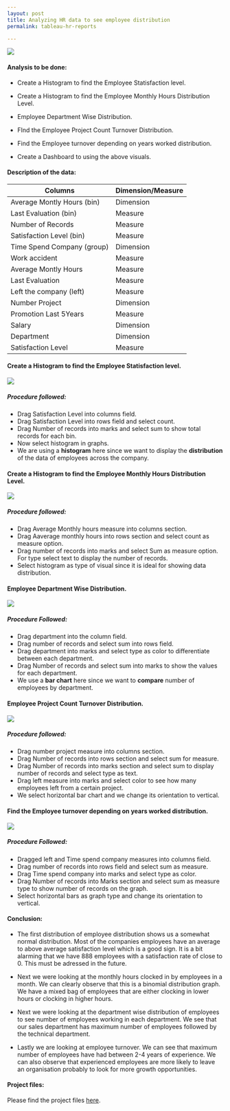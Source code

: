 ```yaml
---
layout: post
title: Analyzing HR data to see employee distribution
permalink: tableau-hr-reports

---
```



<img src = "/images/tableau-images/hr.png">

#### Analysis to be done:

* Create a Histogram to find the Employee Statisfaction level.

* Create a Histogram to find the Employee Monthly Hours Distribution Level.

* Employee Department Wise Distribution.

* FInd the Employee Project Count Turnover Distribution.

* Find the Employee turnover depending on years worked distribution.

* Create a Dashboard to using the above visuals. 

#### Description of the data:

|Columns|Dimension/Measure|
|---|---|
|Average Montly Hours (bin)|Dimension|
|Last Evaluation (bin)|Measure|
|Number of Records|Measure|
|Satisfaction Level (bin)|Measure|
|Time Spend Company (group)|Dimension|
|Work accident|Measure|	
|Average Montly Hours|Measure|
|Last Evaluation|Measure|
|Left the company (left)|Measure|
|Number Project|Dimension|
|Promotion Last 5Years|Measure|
|Salary|Dimension|
|Department|Dimension|
|Satisfaction Level|Measure|

#### Create a Histogram to find the Employee Statisfaction level.

<img src = "/images/tableau-images/hr1.png">

##### Procedure followed:

* Drag Satisfaction Level into columns field.
* Drag Satisfaction Level into rows field and select count.
* Drag Number of records into marks and select sum to show total records for each bin.
* Now select histogram in graphs.
* We are using a **histogram** here since we want to display the **distribution** of the data of employees across the company. 

#### Create a Histogram to find the Employee Monthly Hours Distribution Level.

<img src = "/images/tableau-images/hr2.png">

##### Procedure followed:

* Drag Average Monthly hours measure into columns section.
* Drag Aaverage monthly hours into rows section and select count as measure option.
*  Drag number of records into marks and select Sum as measure option. For type select text to display the number of records.
* Select histogram as type of visual since it is ideal for showing data distribution.

#### Employee Department Wise Distribution.

<img src = "/images/tableau-images/hr3.png">

##### Procedure Followed:

* Drag department into the column field.
* Drag number of records and select sum into rows field.
* Drag department into marks and select type as color to differentiate between each department.
* Drag Number of records and select sum into marks to show the values for each department.
* We use a **bar chart** here since we want to **compare** number of employees by department.

#### Employee Project Count Turnover Distribution.

<img src = "/images/tableau-images/hr4.png">

##### Procedure followed:

* Drag number project measure into columns section.
* Drag Number of records into rows section and select sum for measure.
* Drag Number of records into marks section and select sum to display number of records and select type as text.
* Drag left measure into marks and select color to see how many employees left from a certain project.
* We select horizontal bar chart and we change its orientation to vertical.

#### Find the Employee turnover depending on years worked distribution.

<img src = "/images/tableau-images/hr5.png">

##### Procedure Followed:

* Dragged left and Time spend company measures into columns field.
* Drag number of records into rows field and select sum as measure.
* Drag Time spend company into marks and select type as color.
* Drag Number of records into Marks section and select sum as measure type to show number of records on the graph.
 * Select horizontal bars as graph type and change its orientation to vertical.


#### Conclusion:

* The first distribution of employee distribution shows us a somewhat normal distribution. Most of the companies employees have an average to above average satisfaction level which is a good sign. It is a bit alarming that we have 888 employees with a satisfaction rate of close to 0. This must be adressed in the future. 

* Next we were looking at the monthly hours clocked in by employees in a month. We can clearly observe that this is a binomial distribution graph. We have a mixed bag of employees that are either clocking in lower hours or clocking in higher hours. 

* Next we were looking at the department wise distribution of employees to see number of employees working in each department. We see that our sales department has maximum number of employees followed by the technical department.

* Lastly we are looking at employee turnover. We can see that maximum number of employees have had between 2-4 years of experience. We can also observe that experienced employees are more likely to leave an organisation probably to look for more growth opportunities.

#### Project files:

Please find the project files <a target = "_blank" href = "https://github.com/tejasmohanayyar/tejasmohanayyar.github.io/tree/master/projects/tableau-projects/Human%20Resources">here</a>.
